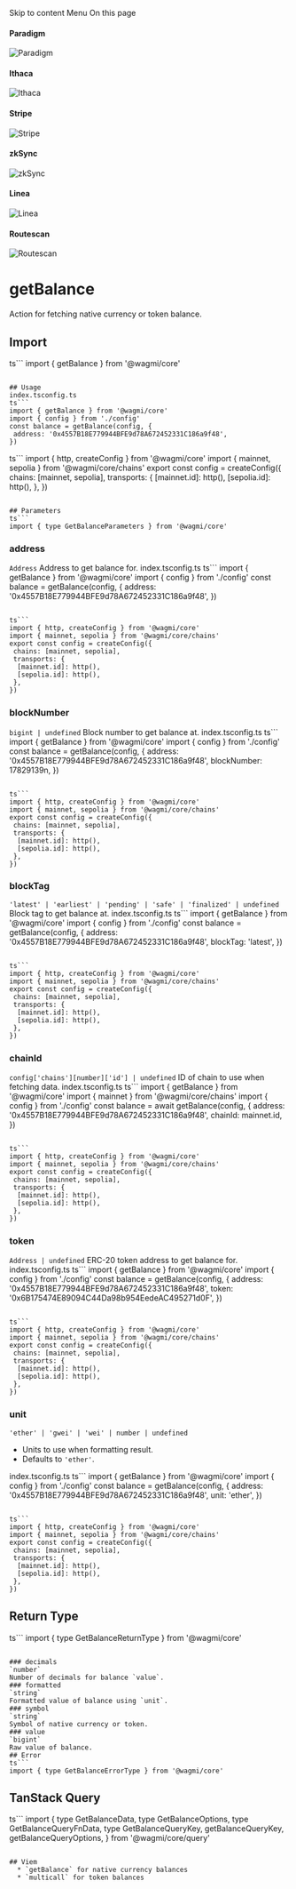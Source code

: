 Skip to content 
Menu
On this page
#### Paradigm
![Paradigm](https://raw.githubusercontent.com/wevm/.github/main/content/sponsors/paradigm-light.svg)
#### Ithaca
![Ithaca](https://raw.githubusercontent.com/wevm/.github/main/content/sponsors/ithaca-light.svg)
#### Stripe
![Stripe](https://raw.githubusercontent.com/wevm/.github/main/content/sponsors/stripe-light.svg)
#### zkSync
![zkSync](https://raw.githubusercontent.com/wevm/.github/main/content/sponsors/zksync-light.svg)
#### Linea
![Linea](https://raw.githubusercontent.com/wevm/.github/main/content/sponsors/linea-light.svg)
#### Routescan
![Routescan](https://raw.githubusercontent.com/wevm/.github/main/content/sponsors/routescan-light.svg)
# getBalance ​
Action for fetching native currency or token balance.
## Import ​
ts```
import { getBalance } from '@wagmi/core'
```

## Usage ​
index.tsconfig.ts
ts```
import { getBalance } from '@wagmi/core'
import { config } from './config'
const balance = getBalance(config, {
 address: '0x4557B18E779944BFE9d78A672452331C186a9f48',
})
```

ts```
import { http, createConfig } from '@wagmi/core'
import { mainnet, sepolia } from '@wagmi/core/chains'
export const config = createConfig({
 chains: [mainnet, sepolia],
 transports: {
  [mainnet.id]: http(),
  [sepolia.id]: http(),
 },
})
```

## Parameters ​
ts```
import { type GetBalanceParameters } from '@wagmi/core'
```

### address ​
`Address`
Address to get balance for.
index.tsconfig.ts
ts```
import { getBalance } from '@wagmi/core'
import { config } from './config'
const balance = getBalance(config, {
 address: '0x4557B18E779944BFE9d78A672452331C186a9f48', 
})
```

ts```
import { http, createConfig } from '@wagmi/core'
import { mainnet, sepolia } from '@wagmi/core/chains'
export const config = createConfig({
 chains: [mainnet, sepolia],
 transports: {
  [mainnet.id]: http(),
  [sepolia.id]: http(),
 },
})
```

### blockNumber ​
`bigint | undefined`
Block number to get balance at.
index.tsconfig.ts
ts```
import { getBalance } from '@wagmi/core'
import { config } from './config'
const balance = getBalance(config, {
 address: '0x4557B18E779944BFE9d78A672452331C186a9f48',
 blockNumber: 17829139n, 
})
```

ts```
import { http, createConfig } from '@wagmi/core'
import { mainnet, sepolia } from '@wagmi/core/chains'
export const config = createConfig({
 chains: [mainnet, sepolia],
 transports: {
  [mainnet.id]: http(),
  [sepolia.id]: http(),
 },
})
```

### blockTag ​
`'latest' | 'earliest' | 'pending' | 'safe' | 'finalized' | undefined`
Block tag to get balance at.
index.tsconfig.ts
ts```
import { getBalance } from '@wagmi/core'
import { config } from './config'
const balance = getBalance(config, {
 address: '0x4557B18E779944BFE9d78A672452331C186a9f48',
 blockTag: 'latest', 
})
```

ts```
import { http, createConfig } from '@wagmi/core'
import { mainnet, sepolia } from '@wagmi/core/chains'
export const config = createConfig({
 chains: [mainnet, sepolia],
 transports: {
  [mainnet.id]: http(),
  [sepolia.id]: http(),
 },
})
```

### chainId ​
`config['chains'][number]['id'] | undefined`
ID of chain to use when fetching data.
index.tsconfig.ts
ts```
import { getBalance } from '@wagmi/core'
import { mainnet } from '@wagmi/core/chains'
import { config } from './config'
const balance = await getBalance(config, {
 address: '0x4557B18E779944BFE9d78A672452331C186a9f48',
 chainId: mainnet.id, 
})
```

ts```
import { http, createConfig } from '@wagmi/core'
import { mainnet, sepolia } from '@wagmi/core/chains'
export const config = createConfig({
 chains: [mainnet, sepolia],
 transports: {
  [mainnet.id]: http(),
  [sepolia.id]: http(),
 },
})
```

### token ​
`Address | undefined`
ERC-20 token address to get balance for.
index.tsconfig.ts
ts```
import { getBalance } from '@wagmi/core'
import { config } from './config'
const balance = getBalance(config, {
 address: '0x4557B18E779944BFE9d78A672452331C186a9f48',
 token: '0x6B175474E89094C44Da98b954EedeAC495271d0F', 
})
```

ts```
import { http, createConfig } from '@wagmi/core'
import { mainnet, sepolia } from '@wagmi/core/chains'
export const config = createConfig({
 chains: [mainnet, sepolia],
 transports: {
  [mainnet.id]: http(),
  [sepolia.id]: http(),
 },
})
```

### unit ​
`'ether' | 'gwei' | 'wei' | number | undefined`
  * Units to use when formatting result.
  * Defaults to `'ether'`.


index.tsconfig.ts
ts```
import { getBalance } from '@wagmi/core'
import { config } from './config'
const balance = getBalance(config, {
 address: '0x4557B18E779944BFE9d78A672452331C186a9f48',
 unit: 'ether', 
})
```

ts```
import { http, createConfig } from '@wagmi/core'
import { mainnet, sepolia } from '@wagmi/core/chains'
export const config = createConfig({
 chains: [mainnet, sepolia],
 transports: {
  [mainnet.id]: http(),
  [sepolia.id]: http(),
 },
})
```

## Return Type ​
ts```
import { type GetBalanceReturnType } from '@wagmi/core'
```

### decimals ​
`number`
Number of decimals for balance `value`.
### formatted ​
`string`
Formatted value of balance using `unit`.
### symbol ​
`string`
Symbol of native currency or token.
### value ​
`bigint`
Raw value of balance.
## Error ​
ts```
import { type GetBalanceErrorType } from '@wagmi/core'
```

## TanStack Query ​
ts```
import {
 type GetBalanceData,
 type GetBalanceOptions,
 type GetBalanceQueryFnData,
 type GetBalanceQueryKey,
 getBalanceQueryKey,
 getBalanceQueryOptions,
} from '@wagmi/core/query'
```

## Viem ​
  * `getBalance` for native currency balances
  * `multicall` for token balances



